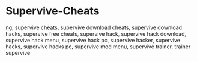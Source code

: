 # Supervive-Cheats
ng, supervive cheats, supervive download cheats, supervive download hacks, supervive free cheats, supervive hack, supervive hack download, supervive hack menu, supervive hack pc, supervive hacker, supervive hacks, supervive hacks pc, supervive mod menu, supervive trainer, trainer supervive
